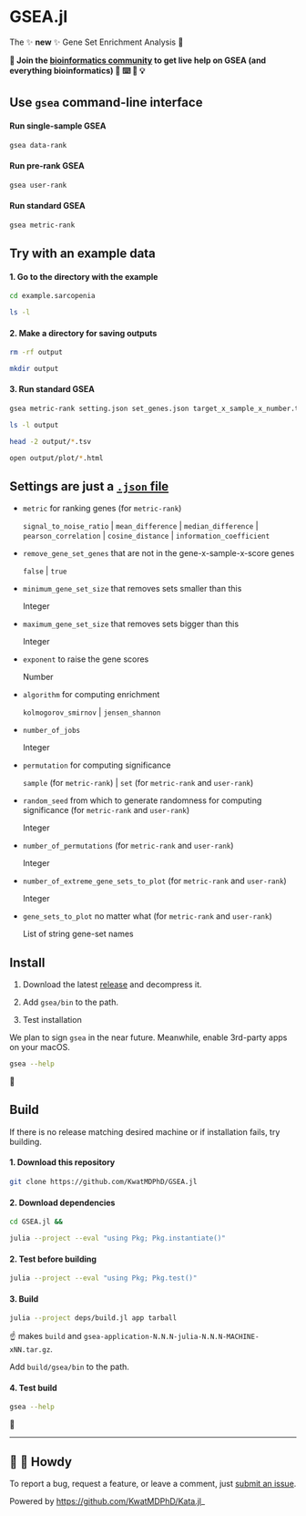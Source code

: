 # GSEA.jl

The :sparkles: **new** :sparkles: Gene Set Enrichment Analysis :dna:

**:information_desk_person: Join the [bioinformatics community](https://discord.gg/tKh7fguMrD) to get live help on GSEA (and everything bioinformatics) :circus_tent: :keyboard: :beginner: :bulb:**

## Use `gsea` command-line interface

#### Run single-sample GSEA

```bash
gsea data-rank
```

#### Run pre-rank GSEA

```bash
gsea user-rank
```

#### Run standard GSEA

```bash
gsea metric-rank
```

## Try with an example data

#### 1. Go to the directory with the example

```bash
cd example.sarcopenia

ls -l
```

#### 2. Make a directory for saving outputs

```bash
rm -rf output

mkdir output
```

#### 3. Run standard GSEA

```bash
gsea metric-rank setting.json set_genes.json target_x_sample_x_number.tsv gene_x_sample_x_score.tsv output

ls -l output

head -2 output/*.tsv

open output/plot/*.html
```

## Settings are just a [`.json` file](setting.json)

- `metric` for ranking genes (for `metric-rank`)

  `signal_to_noise_ratio` | `mean_difference` | `median_difference` | `pearson_correlation` | `cosine_distance` | `information_coefficient`

- `remove_gene_set_genes` that are not in the gene-x-sample-x-score genes

  `false` | `true`

- `minimum_gene_set_size` that removes sets smaller than this

  Integer

- `maximum_gene_set_size` that removes sets bigger than this

  Integer

- `exponent` to raise the gene scores

  Number

- `algorithm` for computing enrichment

  `kolmogorov_smirnov` | `jensen_shannon`

- `number_of_jobs`

  Integer

- `permutation` for computing significance

  `sample` (for `metric-rank`) | `set` (for `metric-rank` and `user-rank`)

- `random_seed` from which to generate randomness for computing significance (for `metric-rank` and `user-rank`)

  Integer

- `number_of_permutations` (for `metric-rank` and `user-rank`)

  Integer

- `number_of_extreme_gene_sets_to_plot` (for `metric-rank` and `user-rank`)

  Integer

- `gene_sets_to_plot` no matter what (for `metric-rank` and `user-rank`)

  List of string gene-set names

## Install

1. Download the latest [release](https://github.com/KwatMDPhD/GSEA.jl/releases/latest) and decompress it.

2. Add `gsea/bin` to the path.

3. Test installation

We plan to sign `gsea` in the near future. Meanwhile, enable 3rd-party apps on your macOS.

```bash
gsea --help
```

:tada:

## Build

If there is no release matching desired machine or if installation fails, try building.

#### 1. Download this repository

```bash
git clone https://github.com/KwatMDPhD/GSEA.jl
```

#### 2. Download dependencies

```bash
cd GSEA.jl &&

julia --project --eval "using Pkg; Pkg.instantiate()"
```

#### 2. Test before building

```bash
julia --project --eval "using Pkg; Pkg.test()"
```

#### 3. Build

```bash
julia --project deps/build.jl app tarball
```

:point_up: makes `build` and `gsea-application-N.N.N-julia-N.N.N-MACHINE-xNN.tar.gz`.

Add `build/gsea/bin` to the path.

#### 4. Test build

```bash
gsea --help
```

:tada:

---

## :wave: :cowboy_hat_face: Howdy

To report a bug, request a feature, or leave a comment, just [submit an issue](https://github.com/KwatMDPhD/GSEA.jl/issues/new/choose).

Powered by https://github.com/KwatMDPhD/Kata.jl_
